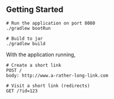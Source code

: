 ## Getting Started

    # Run the application on port 8080
    ./gradlew bootRun
     
    # Build to jar
    ./gradlew build

With the application running,

    # Create a short link
    POST /
    body: http://www.a-rather-long-link.com
    
    # Visit a short link (redirects) 
    GET /?id=123
